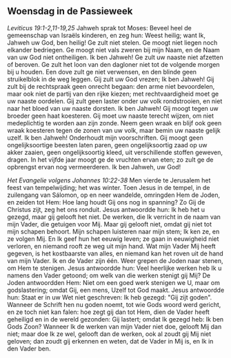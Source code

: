## Woensdag in de Passieweek

*Leviticus 19:1-2,11-19,25*
Jahweh sprak tot Moses: Beveel heel de gemeenschap van Israëls kinderen, en zeg hun: Weest heilig; want Ik, Jahweh uw God, ben heilig! Ge zult niet stelen. Ge moogt niet liegen noch elkander bedriegen. Ge moogt niet vals zweren bij mijn Naam, en de Naam van uw God niet ontheiligen. Ik ben Jahweh! Ge zult uw naaste niet afzetten of beroven. Ge zult het loon van den dagloner niet tot de volgende morgen bij u houden. Een dove zult ge niet verwensen, en den blinde geen struikelblok in de weg leggen. Gij zult uw God vrezen; Ik ben Jahweh! Gij zult bij de rechtspraak geen onrecht begaan: den arme niet bevoordelen, maar ook niet de partij van den rijke kiezen; met rechtvaardigheid moet ge uw naaste oordelen. Gij zult geen laster onder uw volk rondstrooien, en niet naar het bloed van uw naaste dorsten. Ik ben Jahweh! Gij moogt tegen uw broeder geen haat koesteren. Gij moet uw naaste terecht wijzen, om niet medeplichtig te worden aan zijn zonde. Neem geen wraak en blijf ook geen wraak koesteren tegen de zonen van uw volk, maar bemin uw naaste gelijk uzelf. Ik ben Jahweh! Onderhoudt mijn voorschriften. Gij moogt geen ongelijksoortige beesten laten paren, geen ongelijksoortig zaad op uw akker zaaien, geen ongelijksoortig kleed, uit verschillende stoffen geweven, dragen. In het vijfde jaar moogt ge de vruchten ervan eten; zo zult ge de opbrengst ervan nog vermeerderen. Ik ben Jahweh, uw God! 

*Het Evangelie volgens Johannes 10:22-38*
Men vierde te Jerusalem het feest van tempelwijding; het was winter. Toen Jesus in de tempel, in de zuilengang van Sálomon, op en neer wandelde, omringden Hem de Joden, en zeiden tot Hem: Hoe lang houdt Gij ons nog in spanning? Zo Gij de Christus zijt, zeg het ons ronduit. Jesus antwoordde hun: Ik heb het u gezegd, maar gij gelooft het niet. De werken, die Ik verricht in de naam van mijn Vader, die getuigen voor Mij. Maar gij gelooft niet, omdat gij niet tot mijn schapen behoort. Mijn schapen luisteren naar mijn stem; Ik ken ze, en ze volgen Mij. En Ik geef hun het eeuwig leven; ze gaan in eeuwigheid niet verloren, en niemand rooft ze weg uit mijn hand. Wat mijn Vader Mij heeft gegeven, is het kostbaarste van alles, en niemand kan het roven uit de hand van mijn Vader. Ik en de Vader zijn één. Weer grepen de Joden naar stenen, om Hem te stenigen. Jesus antwoordde hun: Veel heerlijke werken heb Ik u namens den Vader getoond; om welk van die werken stenigt gij Mij? De Joden antwoordden Hem: Niet om een goed werk stenigen we U, maar om godslastering; omdat Gij, een mens, Uzelf tot God maakt. Jesus antwoordde hun: Staat er in uw Wet niet geschreven: Ik heb gezegd: "Gij zijt goden". Wanneer de Schrift hen nu goden noemt, tot wie Gods woord werd gericht, en ze toch niet kan falen: hoe zegt gij dan tot Hem, dien de Vader heeft geheiligd en in de wereld gezonden: Gij lastert; omdat Ik gezegd heb: Ik ben Gods Zoon? Wanneer Ik de werken van mijn Vader niet doe, gelooft Mij dan niet; maar doe Ik ze wel, gelooft dan de werken, ook al zoudt gij Mij niet geloven; dan zoudt gij erkennen en weten, dat de Vader in Mij is, en Ik in den Vader ben. 

